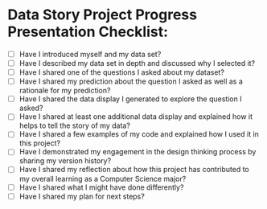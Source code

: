 # Data Story Project Progress Presentation Checklist:

- [ ] Have I introduced myself and my data set?
- [ ] Have I described my data set in depth and discussed why I selected it?
- [ ] Have I shared one of the questions I asked about my dataset?
- [ ] Have I shared my prediction about the question I asked as well as a rationale for my prediction?
- [ ] Have I shared the data display I generated to explore the question I asked?
- [ ] Have I shared at least one additional data display and explained how it helps to tell the story of my data?
- [ ] Have I shared a few examples of my code and explained how I used it in this project?
- [ ] Have I demonstrated my engagement in the design thinking process by sharing my version history?
- [ ] Have I shared my reflection about how this project has contributed to my overall learning as a Computer Science major?
- [ ] Have I shared what I might have done differently?
- [ ] Have I shared my plan for next steps?
